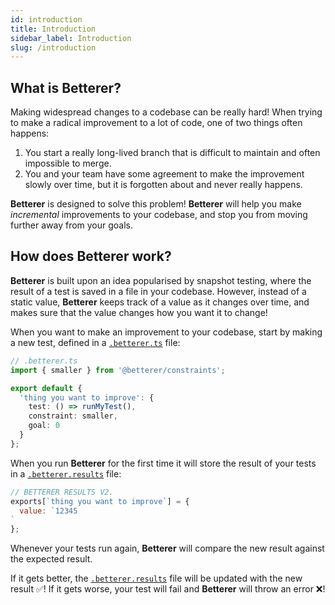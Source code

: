 ```yaml
---
id: introduction
title: Introduction
sidebar_label: Introduction
slug: /introduction
---
```


## What is **Betterer**?

Making widespread changes to a codebase can be really hard! When trying to make a radical improvement to a lot of code, one of two things often happens:

1. You start a really long-lived branch that is difficult to maintain and often impossible to merge.
2. You and your team have some agreement to make the improvement slowly over time, but it is forgotten about and never really happens.

**Betterer** is designed to solve this problem! **Betterer** will help you make _incremental_ improvements to your codebase, and stop you from moving further away from your goals.

## How does **Betterer** work?

**Betterer** is built upon an idea popularised by snapshot testing, where the result of a test is saved in a file in your codebase. However, instead of a static value, **Betterer** keeps track of a value as it changes over time, and makes sure that the value changes how you want it to change!

When you want to make an improvement to your codebase, start by making a new test, defined in a [`.betterer.ts`](./test-definition-file) file:

```typescript
// .betterer.ts
import { smaller } from '@betterer/constraints';

export default {
  'thing you want to improve': {
    test: () => runMyTest(),
    constraint: smaller,
    goal: 0
  }
};
```

When you run **Betterer** for the first time it will store the result of your tests in a [`.betterer.results`](./results-file) file:

```javascript
// BETTERER RESULTS V2.
exports[`thing you want to improve`] = {
  value: `12345
`
};
```

Whenever your tests run again, **Betterer** will compare the new result against the expected result.

If it gets better, the [`.betterer.results`](./results-file) file will be updated with the new result ✅! If it gets worse, your test will fail and **Betterer** will throw an error ❌!
